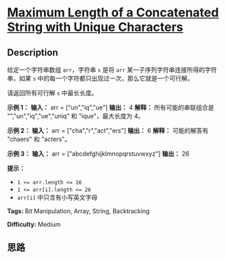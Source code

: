 # [Maximum Length of a Concatenated String with Unique Characters][title]

## Description

给定一个字符串数组 `arr`，字符串 `s` 是将 `arr` 某一子序列字符串连接所得的字符串，如果 `s`
中的每一个字符都只出现过一次，那么它就是一个可行解。

请返回所有可行解 `s` 中最长长度。



**示例 1：**
            **输入：** arr = ["un","iq","ue"]    **输出：** 4    **解释：** 所有可能的串联组合是 "","un","iq","ue","uniq" 和 "ique"，最大长度为 4。    

**示例 2：**
            **输入：** arr = ["cha","r","act","ers"]    **输出：** 6    **解释：** 可能的解答有 "chaers" 和 "acters"。    

**示例 3：**
            **输入：** arr = ["abcdefghijklmnopqrstuvwxyz"]    **输出：** 26    



**提示：**

  * `1 <= arr.length <= 16`
  * `1 <= arr[i].length <= 26`
  * `arr[i]` 中只含有小写英文字母


**Tags:** Bit Manipulation, Array, String, Backtracking

**Difficulty:** Medium

## 思路

[title]: https://leetcode-cn.com/problems/maximum-length-of-a-concatenated-string-with-unique-characters
